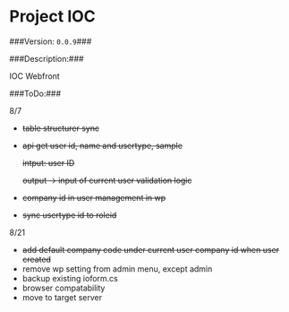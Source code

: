 Project IOC
===============

###Version: `0.0.9`###

###Description:###


IOC Webfront


###ToDo:###

8/7
* ~~table structurer sync~~
* ~~api get user id, name and usertype, sample~~

  ~~intput: user ID~~

  ~~output -> input of current user validation logic~~
* ~~company id in user management in wp~~
* ~~sync usertype id to roleid~~

8/21
* ~~add default company code under current user company id when user created~~
* remove wp setting from admin menu, except admin
* backup existing ioform.cs
* browser compatability
* move to target server
